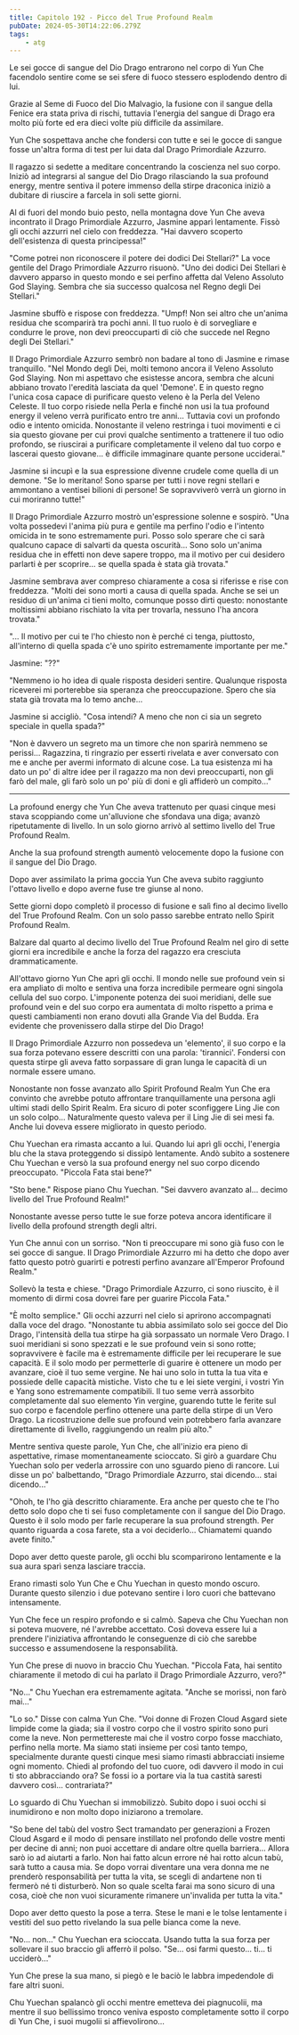 ```yaml
---
title: Capitolo 192 - Picco del True Profound Realm
pubDate: 2024-05-30T14:22:06.279Z
tags:
    - atg
---
```





Le sei gocce di sangue del Dio Drago entrarono nel corpo di Yun Che facendolo sentire come se sei sfere di fuoco stessero esplodendo dentro di lui.


Grazie al Seme di Fuoco del Dio Malvagio, la fusione con il sangue della Fenice era stata priva di rischi, tuttavia l'energia del sangue di Drago era molto più forte ed era dieci volte più difficile da assimilare.


Yun Che sospettava anche che fondersi con tutte e sei le gocce di sangue fosse un'altra forma di test per lui data dal Drago Primordiale Azzurro.


Il ragazzo si sedette a meditare concentrando la coscienza nel suo corpo. Iniziò ad integrarsi al sangue del Dio Drago rilasciando la sua profound energy, mentre sentiva il potere immenso della stirpe draconica iniziò a dubitare di riuscire a farcela in soli sette giorni.


Al di fuori del mondo buio pesto, nella montagna dove Yun Che aveva incontrato il Drago Primordiale Azzurro, Jasmine apparì lentamente. Fissò gli occhi azzurri nel cielo con freddezza. "Hai davvero scoperto dell'esistenza di questa principessa!"


"Come potrei non riconoscere il potere dei dodici Dei Stellari?" La voce gentile del Drago Primordiale Azzurro risuonò. "Uno dei dodici Dei Stellari è davvero apparso in questo mondo e sei perfino affetta dal Veleno Assoluto God Slaying. Sembra che sia successo qualcosa nel Regno degli Dei Stellari."


Jasmine sbuffò e rispose con freddezza. "Umpf! Non sei altro che un'anima residua che scomparirà tra pochi anni. Il tuo ruolo è di sorvegliare e condurre le prove, non devi preoccuparti di ciò che succede nel Regno degli Dei Stellari."


Il Drago Primordiale Azzurro sembrò non badare al tono di Jasmine e rimase tranquillo. "Nel Mondo degli Dei, molti temono ancora il Veleno Assoluto God Slaying. Non mi aspettavo che esistesse ancora, sembra che alcuni abbiano trovato l'eredità lasciata da quel 'Demone'. E in questo regno l'unica cosa capace di purificare questo veleno è la Perla del Veleno Celeste. Il tuo corpo risiede nella Perla e finché non usi la tua profound energy il veleno verrà purificato entro tre anni... Tuttavia covi un profondo odio e intento omicida. Nonostante il veleno restringa i tuoi movimenti e ci sia questo giovane per cui provi qualche sentimento a trattenere il tuo odio profondo, se riuscirai a purificare completamente il veleno dal tuo corpo e lascerai questo giovane... è difficile immaginare quante persone ucciderai."


Jasmine si incupì e la sua espressione divenne crudele come quella di un demone. "Se lo meritano! Sono sparse per tutti i nove regni stellari e ammontano a ventisei bilioni di persone! Se sopravviverò verrà un giorno in cui moriranno tutte!"


Il Drago Primordiale Azzurro mostrò un'espressione solenne e sospirò. "Una volta possedevi l'anima più pura e gentile ma perfino l'odio e l'intento omicida in te sono estremamente puri. Posso solo sperare che ci sarà qualcuno capace di salvarti da questa oscurità... Sono solo un'anima residua che in effetti non deve sapere troppo, ma il motivo per cui desidero parlarti è per scoprire... se quella spada è stata già trovata."


Jasmine sembrava aver compreso chiaramente a cosa si riferisse e rise con freddezza. "Molti dei sono morti a causa di quella spada. Anche se sei un residuo di un'anima ci tieni molto, comunque posso dirti questo: nonostante moltissimi abbiano rischiato la vita per trovarla, nessuno l'ha ancora trovata."


"... Il motivo per cui te l'ho chiesto non è perché ci tenga, piuttosto, all'interno di quella spada c'è uno spirito estremamente importante per me."


Jasmine: "??"


"Nemmeno io ho idea di quale risposta desideri sentire. Qualunque risposta riceverei mi porterebbe sia speranza che preoccupazione. Spero che sia stata già trovata ma lo temo anche...


Jasmine si accigliò. "Cosa intendi? A meno che non ci sia un segreto speciale in quella spada?"


"Non è davvero un segreto ma un timore che non sparirà nemmeno se perissi... Ragazzina, ti ringrazio per esserti rivelata e aver conversato con me e anche per avermi informato di alcune cose. La tua esistenza mi ha dato un po' di altre idee per il ragazzo ma non devi preoccuparti, non gli farò del male, gli farò solo un po' più di doni e gli affiderò un compito..."


---------------


La profound energy che Yun Che aveva trattenuto per quasi cinque mesi stava scoppiando come un'alluvione che sfondava una diga; avanzò ripetutamente di livello. In un solo giorno arrivò al settimo livello del True Profound Realm.


Anche la sua profound strength aumentò velocemente dopo la fusione con il sangue del Dio Drago.


Dopo aver assimilato la prima goccia Yun Che aveva subito raggiunto l'ottavo livello e dopo averne fuse tre giunse al nono.


Sette giorni dopo completò il processo di fusione e salì fino al decimo livello del True Profound Realm. Con un solo passo sarebbe entrato nello Spirit Profound Realm.


Balzare dal quarto al decimo livello del True Profound Realm nel giro di sette giorni era incredibile e anche la forza del ragazzo era cresciuta drammaticamente.


All'ottavo giorno Yun Che aprì gli occhi. Il mondo nelle sue profound vein si era ampliato di molto e sentiva una forza incredibile permeare ogni singola cellula del suo corpo.
L'imponente potenza dei suoi meridiani, delle sue profound vein e del suo corpo era aumentata di molto rispetto a prima e questi cambiamenti non erano dovuti alla Grande Via del Budda. Era evidente che provenissero dalla stirpe del Dio Drago!


Il Drago Primordiale Azzurro non possedeva un 'elemento', il suo corpo e la sua forza potevano essere descritti con una parola: 'tirannici'. Fondersi con questa stirpe gli aveva fatto sorpassare di gran lunga le capacità di un normale essere umano.


Nonostante non fosse avanzato allo Spirit Profound Realm Yun Che era convinto che avrebbe potuto affrontare tranquillamente una persona agli ultimi stadi dello Spirit Realm. Era sicuro di poter sconfiggere Ling Jie con un solo colpo... Naturalmente questo valeva per il Ling Jie di sei mesi fa. Anche lui doveva essere migliorato in questo periodo.


Chu Yuechan era rimasta accanto a lui. Quando lui aprì gli occhi, l'energia blu che la stava proteggendo si dissipò lentamente. Andò subito a sostenere Chu Yuechan e versò la sua profound energy nel suo corpo dicendo preoccupato. "Piccola Fata stai bene?"


"Sto bene." Rispose piano Chu Yuechan. "Sei davvero avanzato al... decimo livello del True Profound Realm!"


Nonostante avesse perso tutte le sue forze poteva ancora identificare il livello della profound strength degli altri.


Yun Che annuì con un sorriso. "Non ti preoccupare mi sono già fuso con le sei gocce di sangue. Il Drago Primordiale Azzurro mi ha detto che dopo aver fatto questo potrò guarirti e potresti perfino avanzare all'Emperor Profound Realm."


Sollevò la testa e chiese. "Drago Primordiale Azzurro, ci sono riuscito, è il momento di dirmi cosa dovrei fare per guarire Piccola Fata."


"È molto semplice." Gli occhi azzurri nel cielo si aprirono accompagnati dalla voce del drago. "Nonostante tu abbia assimilato solo sei gocce del Dio Drago, l'intensità della tua stirpe ha già sorpassato un normale Vero Drago. I suoi meridiani si sono spezzati e le sue profound vein si sono rotte; sopravvivere è facile ma è estremamente difficile per lei recuperare le sue capacità. E il solo modo per permetterle di guarire è ottenere un modo per avanzare, cioè il tuo seme vergine. Ne hai uno solo in tutta la tua vita e possiede delle capacità mistiche. Visto che tu e lei siete vergini, i vostri Yin e Yang sono estremamente compatibili. Il tuo seme verrà assorbito completamente dal suo elemento Yin vergine, guarendo tutte le ferite sul suo corpo e facendole perfino ottenere una parte della stirpe di un Vero Drago.
La ricostruzione delle sue profound vein potrebbero farla avanzare direttamente di livello, raggiungendo un realm più alto."


Mentre sentiva queste parole, Yun Che, che all'inizio era pieno di aspettative, rimase momentaneamente scioccato. Si girò a guardare Chu Yuechan solo per vederla arrossire con uno sguardo pieno di rancore. Lui disse un po' balbettando, "Drago Primordiale Azzurro, stai dicendo... stai dicendo..."


"Ohoh, te l'ho già descritto chiaramente. Era anche per questo che te l'ho detto solo dopo che ti sei fuso completamente con il sangue del Dio Drago. Questo è il solo modo per farle recuperare la sua profound strength. Per quanto riguarda a cosa farete, sta a voi deciderlo... Chiamatemi quando avete finito."


Dopo aver detto queste parole, gli occhi blu scomparirono lentamente e la sua aura sparì senza lasciare traccia.


Erano rimasti solo Yun Che e Chu Yuechan in questo mondo oscuro. Durante questo silenzio i due potevano sentire i loro cuori che battevano intensamente.


Yun Che fece un respiro profondo e si calmò. Sapeva che Chu Yuechan non si poteva muovere, né l'avrebbe accettato. Così doveva essere lui a prendere l'iniziativa affrontando le conseguenze di ciò che sarebbe successo e assumendosene la responsabilità.


Yun Che prese di nuovo in braccio Chu Yuechan. "Piccola Fata, hai sentito chiaramente il metodo di cui ha parlato il Drago Primordiale Azzurro, vero?"


"No..." Chu Yuechan era estremamente agitata. "Anche se morissi, non farò mai..."


"Lo so." Disse con calma Yun Che. "Voi donne di Frozen Cloud Asgard siete limpide come la giada; sia il vostro corpo che il vostro spirito sono puri come la neve. Non permettereste mai che il vostro corpo fosse macchiato, perfino nella morte. Ma siamo stati insieme per così tanto tempo, specialmente durante questi cinque mesi siamo rimasti abbracciati insieme ogni momento. Chiedi al profondo del tuo cuore, odi davvero il modo in cui ti sto abbracciando ora? Se fossi io a portare via la tua castità saresti davvero così... contrariata?"


Lo sguardo di Chu Yuechan si immobilizzò. Subito dopo i suoi occhi si inumidirono e non molto dopo iniziarono a tremolare.


"So bene del tabù del vostro Sect tramandato per generazioni a Frozen Cloud Asgard e il modo di pensare instillato nel profondo delle vostre menti per decine di anni; non puoi accettare di andare oltre quella barriera... Allora sarò io ad aiutarti a farlo. Non hai fatto alcun errore né hai rotto alcun tabù, sarà tutto a causa mia. Se dopo vorrai diventare una vera donna me ne prenderò responsabilità per tutta la vita, se scegli di andartene non ti fermerò né ti disturberò. Non so quale scelta farai ma sono sicuro di una cosa, cioè che non vuoi sicuramente rimanere un'invalida per tutta la vita."


Dopo aver detto questo la pose a terra. Stese le mani e le tolse lentamente i vestiti del suo petto rivelando la sua pelle bianca come la neve.


"No... non..." Chu Yuechan era scioccata. Usando tutta la sua forza per sollevare il suo braccio gli afferrò il polso. "Se... osi farmi questo... ti... ti ucciderò..."


Yun Che prese la sua mano, si piegò e le baciò le labbra impedendole di fare altri suoni.


Chu Yuechan spalancò gli occhi mentre emetteva dei piagnucolii, ma mentre il suo bellissimo tronco veniva esposto completamente sotto il corpo di Yun Che, i suoi mugolii si affievolirono…



